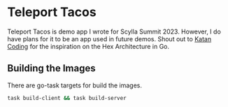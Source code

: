 # Teleport Tacos

Teleport Tacos is demo app I wrote for Scylla Summit 2023. However, I do have plans for it to be an app used in future demos. Shout out to [Katan Coding](https://t.co/QaN1cAzDmu?amp=1) for the inspiration on the Hex Architecture in Go.

## Building the Images

There are go-task targets for build the images. 

```sh
task build-client && task build-server
```